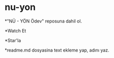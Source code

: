 # nu-yon
*"NÜ - YÖN Ödev" reposuna dahil ol.

*Watch Et

*Star'la

*readme.md dosyasina text ekleme yap, adını yaz. 
